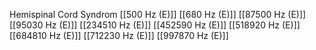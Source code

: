 Hemispinal Cord Syndrom
[[500 Hz (E)]]
[[680 Hz (E)]]
[[87500 Hz (E)]]
[[95030 Hz (E)]]
[[234510 Hz (E)]]
[[452590 Hz (E)]]
[[518920 Hz (E)]]
[[684810 Hz (E)]]
[[712230 Hz (E)]]
[[997870 Hz (E)]]